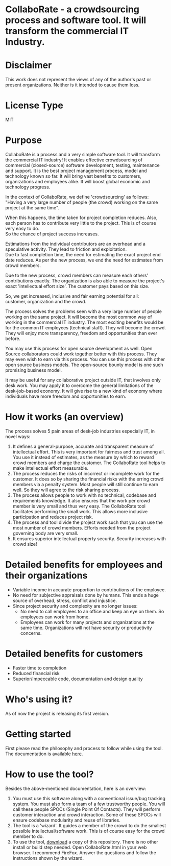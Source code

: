 # CollaboRate - a crowdsourcing process and software tool. It will transform the commercial IT Industry.

# Disclaimer
This work does not represent the views of any of the author's past or present organizations. Neither is it intended to cause them loss.

# License Type
MIT

# Purpose
CollaboRate is a process and a very simple software tool. It will transform the commercial IT industry! It enables effective crowdsourcing of commercial (closed-source) software development, testing, maintenance and support. It is the best project management process, model and technology known so far. It will bring vast benefits to customers, organizations and employees alike. It will boost global economic and technology progress. 

In the context of CollaboRate, we define 'crowdsourcing' as follows:  
"Having a very large number of people (the crowd) working on the same project at the same time".  

When this happens, the time taken for project completion reduces.
Also, each person has to contribute very little to the project. This is of course very easy to do.  
So the chance of project success increases.  

Estimations from the individual contributors are an overhead and a speculative activity. They lead to friction and exploitation.  
Due to fast completion time, the need for estimating the exact project end date reduces. As per the new process, we end the need for estimates from crowd members. 

Due to the new process, crowd members can measure each others' contributions exactly. The organization is also able to measure the project's exact 'intellectual effort size'. The customer pays based on this size.  

So, we get increased, inclusive and fair earning potential for all:  
customer, organization and the crowd.

The process solves the problems seen with a very large number of people working on the same project. It will become the most common way of working in the commercial IT industry. The most exciting benefits would be for the common IT employees (technical staff). They will become the crowd. They will enjoy more transparency, freedom and opportunities than ever before.

You may use this process for open source development as well. Open Source collaborators could work together better with this process. They may even wish to earn via this process. You can use this process with other open source business models. The open-source bounty model is one such promising business model.

It may be useful for any collaborative project outside IT, that involves only desk work. You may apply it to overcome the  general limitations of the desk-job-based economy. It will give rise to a new kind of economy where individuals have more freedom and opportunities to earn.

# How it works (an overview)

The process solves 5 pain areas of desk-job industries especially IT, in novel ways:  
1. It defines a general-purpose, accurate and transparent measure of intellectual effort. This is very important for fairness and trust among all. You use it instead of estimates, as the measure by which to reward crowd members and charge the customer. The CollaboRate tool helps to make intellectual effort measurable.  
2. The process reduces the risks of incorrect or  incomplete work for the customer. It does so by sharing the financial risks with the erring crowd members via a penalty system. Most people will still continue to earn well. So they will agree to the risk sharing process.  
3. The process allows people to work with no technical, codebase and requirements knowledge. It also ensures that the work  per crowd member is very small and thus very easy. The CollaboRate  tool facilitates performing the small work. This allows more inclusive participation and reduces project risk.    
4. The process and tool divide the project work such that you can use the most number of  crowd members.  Efforts needed from the  project governing body are very small.    
5. It ensures superior intellectual property security. Security increases with crowd size!  

# Detailed benefits for employees and their organizations
- Variable income in accurate proportion to contributions of the employee.   
- No need for subjective appraisals done by humans. This ends a huge source of overhead, stress, conflict and injustice.  
- Since project security and complexity are no longer issues:
  - No need to call employees to an office and keep an eye on them. So employees can work from home.
  - Employees can work for many projects and organizations at the same time. Organizations will not have security or productivity concerns.

# Detailed benefits for customers
  - Faster time to completion
  - Reduced financial risk
  - Superior/impeccable code, documentation and design quality

# Who's using it?
As of now the project is releasing its first version.

# Getting started
First please read the philosophy and process to follow while using the tool. The documentation is available [here](https://github.com/sohrabsaran/CollaboRate/wiki).

# How to use the tool?
Besides the above-mentioned documentation, here is an overview: 
1. You must use this software along with a conventional  issue/bug tracking system. You must also form a team of a few trustworthy people. You will call these people SPOCs (Single Point Of Contacts). They will perform customer  interaction and crowd interaction. Some of these SPOCs will ensure codebase modularity and reuse of libraries.  
2. The tool is a 'wizard'. It guides a member of the crowd to do the smallest  possible  intellectual/software work. This is of course easy for the crowd member to do.  
3. To use the tool, [download](https://github.com/sohrabsaran/CollaboRate/archive/master.zip) a copy of this repository. There is no other install or build step  needed. Open CollaboRate.html in your web browser. I recommend FireFox. Answer the questions and follow the instructions shown by the  wizard.

